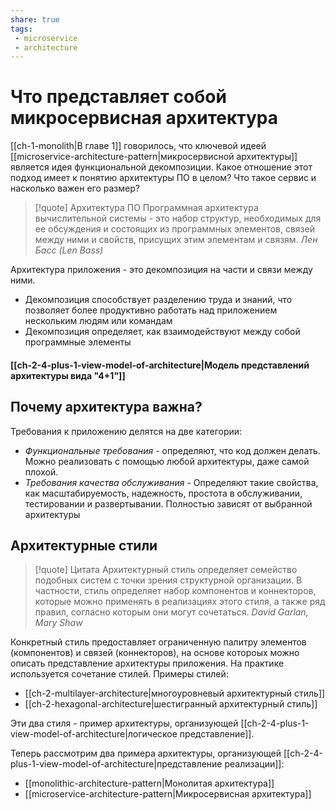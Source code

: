 ```yaml
---
share: true
tags: 
 - microservice
 - architecture
---
```

# Что представляет собой микросервисная архитектура
[[ch-1-monolith|В главе 1]] говорилось, что ключевой идеей [[microservice-architecture-pattern|микросервисной архитектуры]] является идея функциональной декомпозиции. Какое отношение этот подход имеет к понятию архитектуры ПО в целом? Что такое сервис и насколько важен его размер?

> [!quote] Архитектура ПО
> Программная архитектура вычислительной системы - это набор структур, необходимых для ее обсуждения и состоящих из программных элементов, связей между ними и свойств, присущих этим элементам и связям.
> *Лен Басс (Len Bass)*

Архитектура приложения - это декомпозиция на части и связи между ними.
+ Декомпозиция способствует разделению труда и знаний, что позволяет более продуктивно работать над приложением нескольким людям или командам
+ Декомпозиция определяет, как взаимодействуют между собой программные элементы

#### [[ch-2-4-plus-1-view-model-of-architecture|Модель представлений архитектуры вида "4+1"]]

## Почему архитектура важна? 
Требования к приложению делятся на две категории:
+ *Функциональные требования* - определяют, что код должен делать. Можно реализовать с помощью любой архитектуры, даже самой плохой.
+ *Требования качества обслуживания* - Определяют такие свойства, как масштабируемость, надежность, простота в обслуживании, тестировании и развертывании. Полностью зависят от выбранной архитектуры

## Архитектурные стили
> [!quote] Цитата
> Архитектурный стиль определяет семейство подобных систем с точки зрения структурной организации. В частности, стиль определяет набор компонентов и коннекторов, которые можно применять в реализациях этого стиля, а также ряд правил, согласно которым они могут сочетаться.
> *David Garlan, Mary Shaw*

Конкретный стиль предоставляет ограниченную палитру элементов (компонентов) и связей (коннекторов), на основе котороых можно описать представление архитектуры приложения. На практике используется сочетание стилей.
Примеры стилей:
- [[ch-2-multilayer-architecture|многоуровневый архитектурный стиль]]
- [[ch-2-hexagonal-architecture|шестигранный архитектурный стиль]]

Эти два стиля - пример архитектуры, организующей [[ch-2-4-plus-1-view-model-of-architecture|логическое представление]].

Теперь рассмотрим два примера архитектуры, организующей [[ch-2-4-plus-1-view-model-of-architecture|представление реализации]]:
+ [[monolithic-architecture-pattern|Монолитая архитектура]]
+ [[microservice-architecture-pattern|Микросервисная архитектура]]
